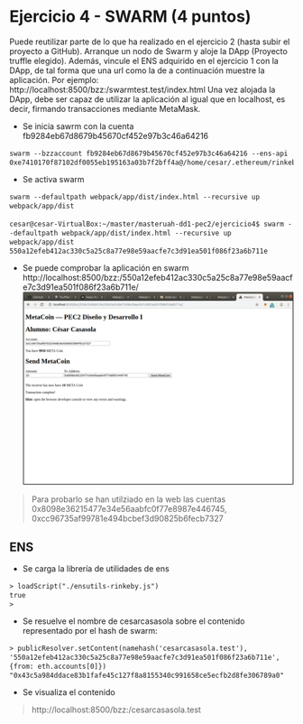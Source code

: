 # Ejercicio 4 - SWARM (4 puntos)
Puede reutilizar parte de lo que ha realizado en el ejercicio 2 (hasta subir el proyecto a GitHub).
Arranque un nodo de Swarm y aloje la DApp (Proyecto truffle elegido).
Además, vincule el ENS adquirido en el ejercicio 1 con la DApp, de tal forma que una url como la de a continuación muestre la aplicación. Por ejemplo: http://localhost:8500/bzz:/swarmtest.test/index.html
Una vez alojada la DApp, debe ser capaz de utilizar la aplicación al igual que en localhost, es decir, firmando transacciones mediante MetaMask.

- Se inicia sawrm con la cuenta fb9284eb67d8679b45670cf452e97b3c46a64216
~~~~ 
swarm --bzzaccount fb9284eb67d8679b45670cf452e97b3c46a64216 --ens-api 0xe7410170f87102df0055eb195163a03b7f2bff4a@/home/cesar/.ethereum/rinkeby/geth.ipc
~~~~

- Se activa swarm
~~~~
swarm --defaultpath webpack/app/dist/index.html --recursive up webpack/app/dist

cesar@cesar-VirtualBox:~/master/masteruah-dd1-pec2/ejercicio4$ swarm --defaultpath webpack/app/dist/index.html --recursive up webpack/app/dist
550a12efeb412ac330c5a25c8a77e98e59aacfe7c3d91ea501f086f23a6b711e
~~~~

- Se puede comprobar la aplicación en swarm
http://localhost:8500/bzz:/550a12efeb412ac330c5a25c8a77e98e59aacfe7c3d91ea501f086f23a6b711e/
![Resultado](imagen1.png)

>Para probarlo se han utilziado en la web las cuentas 0x8098e36215477e34e56aabfc0f77e8987e446745, 0xcc96735af99781e494bcbef3d90825b6fecb7327

## ENS
- Se carga la librería de utilidades de ens
~~~~
> loadScript("./ensutils-rinkeby.js")
true
> 
~~~~

- Se resuelve el nombre de cesarcasasola sobre el contenido representado por el hash de swarm:
~~~~
> publicResolver.setContent(namehash('cesarcasasola.test'), '550a12efeb412ac330c5a25c8a77e98e59aacfe7c3d91ea501f086f23a6b711e', {from: eth.accounts[0]})
"0x43c5a984ddace83b1fafe45c127f8a8155340c991658ce5ecfb2d8fe306789a0"
~~~~

- Se visualiza el contenido
>http://localhost:8500/bzz:/cesarcasasola.test

